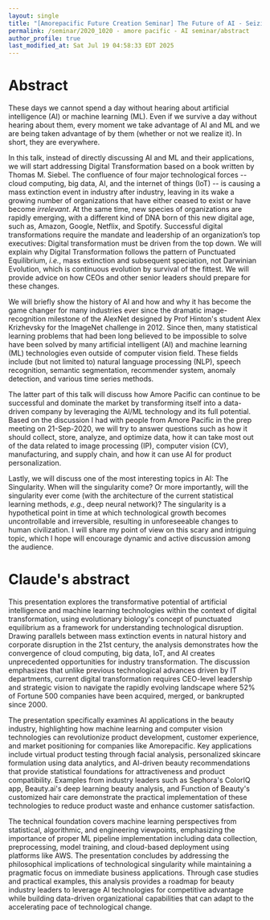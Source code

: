```yaml
---
layout: single
title: "[Amorepacific Future Creation Seminar] The Future of AI - Seizing New Opportunities"
permalink: /seminar/2020_1020 - amore pacific - AI seminar/abstract
author_profile: true
last_modified_at: Sat Jul 19 04:58:33 EDT 2025
---
```


# Abstract

These days we cannot spend a day without hearing about artificial intelligence (AI) or machine learning (ML).
Even if we survive a day without hearing about them,
every moment we take advantage of AI and ML and we are being taken advantage of by them
(whether or not we realize it).
In short, they are everywhere.

In this talk, instead of directly discussing AI and ML and their applications,
we will start addressing Digital Transformation based on a book written by Thomas M. Siebel.
The confluence of four major technological forces --
cloud computing, big data, AI, and the internet of things (IoT) --
is causing a mass extinction event in industry after industry,
leaving in its wake a growing number of organizations
that have either ceased to exist or have become *irrelevant*.
At the same time, new species of organizations are rapidly emerging,
with a different kind of DNA born of this new digital age,
such as,
Amazon, Google, Netflix, and Spotify.
Successful digital transformations require the mandate and leadership of an organization’s top executives:
Digital transformation must be driven from the top down.
We will explain why Digital Transformation follows the pattern of Punctuated Equilibrium,
*i.e.*, mass extinction and subsequent speciation,
not Darwinian Evolution, which is continuous evolution by survival of the fittest.
We will provide advice on how CEOs and other senior leaders
should prepare for these changes.

We will briefly show the history of AI
and how and why it has become the game changer for many industries
ever since the dramatic image-recognition milestone of the AlexNet designed by Prof Hinton's student Alex Krizhevsky
for the ImageNet challenge in 2012.
Since then, many statistical learning problems
that had been long believed to be impossible to solve
have been solved by many artificial intelligent (AI) and machine learning (ML) technologies
even outside of computer vision field.
These fields include (but not limited to)
natural language processing (NLP),
speech recognition, semantic segmentation, recommender system, anomaly detection, and various time series methods.

The latter part of this talk will discuss how Amore Pacific
can continue to be successful and dominate the market
by transforming itself into a data-driven company
by leveraging the AI/ML technology and its full potential.
Based on the discussion I had with people from Amore Pacific in the prep meeting on 21-Sep-2020,
we will try to answer questions
such as how it should collect, store, analyze, and optimize data,
how it can take most out of the data related to image processing (IP), computer vision (CV), manufacturing, and supply chain,
and
how it can use AI for product personalization.

Lastly,
we will discuss one of the most interesting topics in AI: The Singularity.
When will the singularity come?
Or more importantly, will the singularity ever come
(with the architecture of the current statistical learning methods, *e.g.*, deep neural network)?
The singularity is a hypothetical point in time at which technological growth
becomes uncontrollable and irreversible,
resulting in unforeseeable changes to human civilization.
I will share my point of view on this scary and intriguing topic,
which I hope will encourage dynamic and active discussion among the audience.

# Claude's abstract

This presentation explores the transformative potential of artificial intelligence and machine learning technologies within the context of digital transformation, using evolutionary biology's concept of punctuated equilibrium as a framework for understanding technological disruption. Drawing parallels between mass extinction events in natural history and corporate disruption in the 21st century, the analysis demonstrates how the convergence of cloud computing, big data, IoT, and AI creates unprecedented opportunities for industry transformation. The discussion emphasizes that unlike previous technological advances driven by IT departments, current digital transformation requires CEO-level leadership and strategic vision to navigate the rapidly evolving landscape where 52% of Fortune 500 companies have been acquired, merged, or bankrupted since 2000.

The presentation specifically examines AI applications in the beauty industry, highlighting how machine learning and computer vision technologies can revolutionize product development, customer experience, and market positioning for companies like Amorepacific. Key applications include virtual product testing through facial analysis, personalized skincare formulation using data analytics, and AI-driven beauty recommendations that provide statistical foundations for attractiveness and product compatibility. Examples from industry leaders such as Sephora's ColorIQ app, Beauty.ai's deep learning beauty analysis, and Function of Beauty's customized hair care demonstrate the practical implementation of these technologies to reduce product waste and enhance customer satisfaction.

The technical foundation covers machine learning perspectives from statistical, algorithmic, and engineering viewpoints, emphasizing the importance of proper ML pipeline implementation including data collection, preprocessing, model training, and cloud-based deployment using platforms like AWS. The presentation concludes by addressing the philosophical implications of technological singularity while maintaining a pragmatic focus on immediate business applications. Through case studies and practical examples, this analysis provides a roadmap for beauty industry leaders to leverage AI technologies for competitive advantage while building data-driven organizational capabilities that can adapt to the accelerating pace of technological change.
